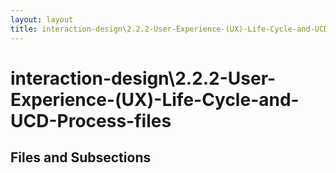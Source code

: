 ```yaml
---
layout: layout
title: interaction-design\2.2.2-User-Experience-(UX)-Life-Cycle-and-UCD-Process-files
---
```


# interaction-design\2.2.2-User-Experience-(UX)-Life-Cycle-and-UCD-Process-files

## Files and Subsections

